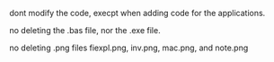 dont modify the code, execpt when adding code for the applications.

no deleting the .bas file, nor the .exe file. 

no deleting .png files fiexpl.png, inv.png, mac.png, and note.png
